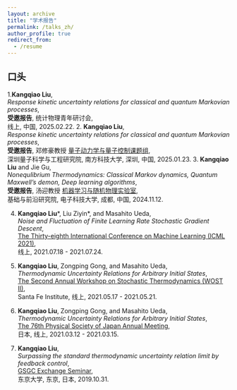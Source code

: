```yaml
---
layout: archive
title: "学术报告"
permalink: /talks_zh/
author_profile: true
redirect_from:
  - /resume
---
```

## **口头**
1.**Kangqiao Liu**,<br />
   *Response kinetic uncertainty relations for classical and quantum Markovian processes*,<br />
   **受邀报告**, 统计物理青年研讨会, <br />
   线上, 中国, 2025.02.22.
2. **Kangqiao Liu**,<br />
   *Response kinetic uncertainty relations for classical and quantum Markovian processes*,<br />
   **受邀报告**, 邓修豪教授 [量子动力学与量子控制课题组](https://qudynamics.notion.site/541b64d4f7244012a682eaff6aa97eeb?v=3aa83ef15f9144f78338af3e77cfc060), <br />
   深圳量子科学与工程研究院, 南方科技大学, 深圳, 中国, 2025.01.23.
3. **Kangqiao Liu** and Jie Gu,<br />
  *Nonequlibrium Thermodynamics: Classical Markov dynamics, Quantum Maxwell’s demon, Deep learning algorithms*,<br />
  **受邀报告**, 汤迎教授 [机器学习与随机物理实验室](https://jamestang23.github.io/contact/), <br />
  基础与前沿研究院, 电子科技大学, 成都, 中国, 2024.11.12.

4. **Kangqiao Liu**\*, Liu Ziyin\*, and Masahito Ueda,<br />
  *Noise and Fluctuation of Finite Learning Rate Stochastic Gradient Descent*,<br />
  [The Thirty-eighth International Conference on Machine Learning (ICML 2021)](https://icml.cc/Conferences/2021),<br />
  线上, 2021.07.18 - 2021.07.24.

5. **Kangqiao Liu**, Zongping Gong, and Masahito Ueda,<br />
   *Thermodynamic Uncertainty Relations for Arbitrary Initial States*,<br />
   [The Second Annual Workshop on Stochastic Thermodynamics (WOST II)](https://wiki.santafe.edu/index.php/Stochastic_Thermodynamics_II),<br />
   Santa Fe Institute, 线上, 2021.05.17 - 2021.05.21.

6. **Kangqiao Liu**, Zongping Gong, and Masahito Ueda,<br />
   *Thermodynamic Uncertainty Relations for Arbitrary Initial States*,<br />
   [The 76th Physical Society of Japan Annual Meeting](https://www.jps.or.jp/activities/meetings/index.php),<br />
   日本, 线上, 2021.03.12 - 2021.03.15.

7. **Kangqiao Liu**,<br />
   *Surpassing the standard thermodynamic uncertainty relation limit by feedback control*,<br />
   [GSGC Exchange Seminar](https://www.s.u-tokyo.ac.jp/GSGC/index.html),<br />
   东京大学, 东京, 日本, 2019.10.31.



<!-- {% if site.talkmap_link == true %}

<p style="text-decoration:underline;"><a href="/talkmap.html">See a map of all the places I've given a talk!</a></p>

{% endif %}

{% for post in site.talks reversed %}
  {% include archive-single-talk.html %}
{% endfor %} -->
